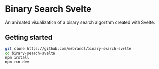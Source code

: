 # Binary Search Svelte

An animated visualization of a binary search algorithm created with Svelte.

## Getting started

```bash
git clone https://github.com/mzbrandl/binary-search-svelte
cd binary-search-svelte
npm install
npm run dev
```

